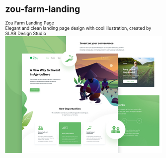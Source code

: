# zou-farm-landing
Zou Farm Landing Page  
Elegant and clean landing page design with cool illustration, created by SLAB Design Studio  
![Thumbnail](/thumbnail.jpg)
